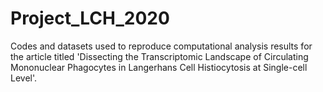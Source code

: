 # Project_LCH_2020
Codes and datasets used to reproduce computational analysis results for the article titled 'Dissecting the Transcriptomic Landscape of Circulating Mononuclear Phagocytes in Langerhans Cell Histiocytosis at Single-cell Level'.
